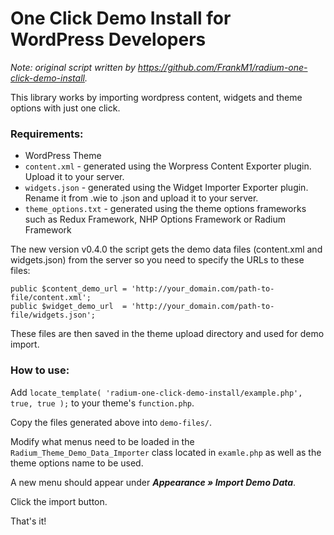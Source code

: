 One Click Demo Install for WordPress Developers
==========================

*Note: original script written by https://github.com/FrankM1/radium-one-click-demo-install.*

This library works by importing wordpress content, widgets  and theme options with just one click.

### Requirements:

* WordPress Theme
* `content.xml` - generated using the Worpress Content Exporter plugin. Upload it to your server.
* `widgets.json` - generated using the Widget Importer Exporter plugin. Rename it from .wie to .json and upload it to your server.
* `theme_options.txt` - generated using the theme options frameworks such as Redux Framework, NHP Options Framework or Radium Framework

The new version v0.4.0 the script gets the demo data files (content.xml and widgets.json) from the server so you need to specify the URLs to these files:

```
public $content_demo_url = 'http://your_domain.com/path-to-file/content.xml';
public $widget_demo_url  = 'http://your_domain.com/path-to-file/widgets.json';
```

These files are then saved in the theme upload directory and used for demo import.


### How to use:

Add `locate_template( 'radium-one-click-demo-install/example.php', true, true );` to your theme's `function.php`.

Copy the files generated above into `demo-files/`.

Modify what menus need to be loaded in the `Radium_Theme_Demo_Data_Importer` class located in `examle.php` as well as the theme options name to be used.

A new menu should appear under ***Appearance &raquo; Import Demo Data***.

Click the import button.

That's it!